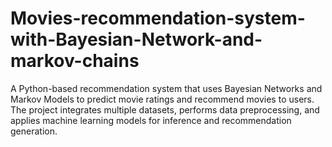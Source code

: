 # Movies-recommendation-system-with-Bayesian-Network-and-markov-chains
A Python-based recommendation system that uses Bayesian Networks and Markov Models to predict movie ratings and recommend movies to users. The project integrates multiple datasets, performs data preprocessing, and applies machine learning models for inference and recommendation generation.
